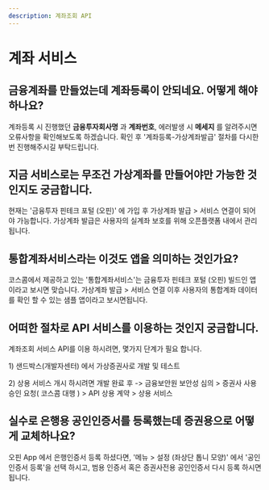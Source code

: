 ```yaml
---
description: 계좌조회 API
---
```


# 계좌 서비스

## 금융계좌를 만들었는데 계좌등록이 안되네요. 어떻게 해야하나요? 

계좌등록 시 진행했던 **금융투자회사명** 과 **계좌번호**,  에러발생 시 **메세지** 를 알려주시면  오류사항을 확인해보도록 하겠습니다. 확인 후  '계좌등록-가상계좌발급' 절차를 다시한번 진행해주시길 부탁드립니다.

## 지금 서비스로는 무조건 가상계좌를 만들어야만 가능한 것인지도 궁금합니다.

현재는 '금융투자 핀테크 포털 \(오핀\)' 에 가입 후 가상계좌 발급 &gt; 서비스 연결이 되어야 가능합니다. 가상계좌 발급은 사용자의 실계좌 보호를 위해 오픈플랫폼 내에서 관리 됩니다.

## 통합계좌서비스라는 이것도 앱을 의미하는 것인가요?

코스콤에서 제공하고 있는 '통합계좌서비스'는 금융투자 핀테크 포털 \(오핀\) 빌드인 앱이라고 보시면 맞습니다. 가상계좌 발급 &gt; 서비스 연결 이후 사용자의 통합계좌 데이터를 확인 할 수 있는 샘플 앱이라고 보시면됩니다.

## 어떠한 절차로 API 서비스를 이용하는 것인지 궁금합니다.

계좌조회 서비스 API를 이용 하시려면, 몇가지 단계가 필요 합니다.

 1\) 샌드박스\(개발자센터\) 에서 가상증권사로 개발 및 테스트

 2\) 상용 서비스 개시 하시려면 개발 완료 후 -&gt; 금융보안원 보안성 심의 &gt; 증권사 사용 승인 요청\( 코스콤 대행 \) &gt; API 상용 계약 &gt; 상용 서비스

## 실수로 은행용 공인인증서를 등록했는데 증권용으로 어떻게 교체하나요?

오핀 App 에서 은행인증서 등록 하셨다면,  '메뉴 &gt; 설정 \(좌상단 톱니 모양\)' 에서 '공인인증서 등록'을 선택 하시고,  범용 인증서 혹은 증권사전용 공인인증서 다시 등록 하시면 됩니다.

